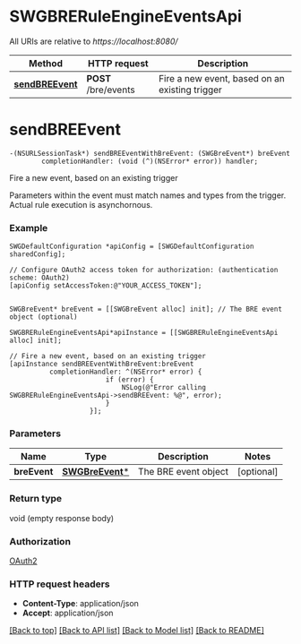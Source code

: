 # SWGBRERuleEngineEventsApi

All URIs are relative to *https://localhost:8080/*

Method | HTTP request | Description
------------- | ------------- | -------------
[**sendBREEvent**](SWGBRERuleEngineEventsApi.md#sendbreevent) | **POST** /bre/events | Fire a new event, based on an existing trigger


# **sendBREEvent**
```objc
-(NSURLSessionTask*) sendBREEventWithBreEvent: (SWGBreEvent*) breEvent
        completionHandler: (void (^)(NSError* error)) handler;
```

Fire a new event, based on an existing trigger

Parameters within the event must match names and types from the trigger. Actual rule execution is asynchornous.

### Example 
```objc
SWGDefaultConfiguration *apiConfig = [SWGDefaultConfiguration sharedConfig];

// Configure OAuth2 access token for authorization: (authentication scheme: OAuth2)
[apiConfig setAccessToken:@"YOUR_ACCESS_TOKEN"];


SWGBreEvent* breEvent = [[SWGBreEvent alloc] init]; // The BRE event object (optional)

SWGBRERuleEngineEventsApi*apiInstance = [[SWGBRERuleEngineEventsApi alloc] init];

// Fire a new event, based on an existing trigger
[apiInstance sendBREEventWithBreEvent:breEvent
          completionHandler: ^(NSError* error) {
                        if (error) {
                            NSLog(@"Error calling SWGBRERuleEngineEventsApi->sendBREEvent: %@", error);
                        }
                    }];
```

### Parameters

Name | Type | Description  | Notes
------------- | ------------- | ------------- | -------------
 **breEvent** | [**SWGBreEvent***](SWGBreEvent*.md)| The BRE event object | [optional] 

### Return type

void (empty response body)

### Authorization

[OAuth2](../README.md#OAuth2)

### HTTP request headers

 - **Content-Type**: application/json
 - **Accept**: application/json

[[Back to top]](#) [[Back to API list]](../README.md#documentation-for-api-endpoints) [[Back to Model list]](../README.md#documentation-for-models) [[Back to README]](../README.md)

